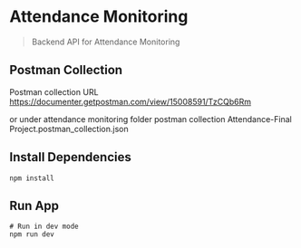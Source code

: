 # Attendance Monitoring

> Backend API for Attendance Monitoring

## Postman Collection
Postman collection
URL
https://documenter.getpostman.com/view/15008591/TzCQb6Rm

or 
under attendance monitoring folder postman collection
Attendance-Final Project.postman_collection.json

## Install Dependencies

```
npm install
```

## Run App

```
# Run in dev mode
npm run dev

```

